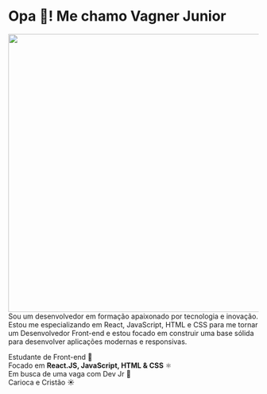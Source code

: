 <h1>Opa 👋! Me chamo Vagner Junior</h1>

<img align="left" height='560rem' src="https://github.com/user-attachments/assets/361ae348-5499-412b-9f99-8a44fb0b8ec8"/>

Sou um desenvolvedor em formação apaixonado por tecnologia e inovação. Estou me especializando em React, JavaScript, HTML e CSS para me tornar um Desenvolvedor Front-end e estou focado em construir uma base sólida para desenvolver aplicações modernas e responsivas.

Estudante de Front-end 🚀 <br>
Focado em **React.JS, JavaScript, HTML & CSS** ⚛️<br>
Em busca de uma vaga com Dev Jr 💼<br>
Carioca e Cristão ☀<br>
